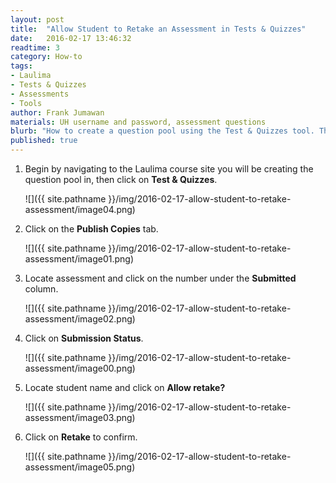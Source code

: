 ```yaml
---
layout: post
title:  "Allow Student to Retake an Assessment in Tests & Quizzes"
date:   2016-02-17 13:46:32
readtime: 3
category: How-to
tags:
- Laulima
- Tests & Quizzes
- Assessments
- Tools
author: Frank Jumawan
materials: UH username and password, assessment questions
blurb: "How to create a question pool using the Test & Quizzes tool. The question pool is a great way to organize and reuse your assessment questions."
published: true
---
```


1. Begin by navigating to the Laulima course site you will be creating the question pool in, then click on **Test & Quizzes**.

    ![]({{ site.pathname }}/img/2016-02-17-allow-student-to-retake-assessment/image04.png)

2. Click on the **Publish Copies** tab.

    ![]({{ site.pathname }}/img/2016-02-17-allow-student-to-retake-assessment/image01.png)

3. Locate assessment and click on the number under the **Submitted** column.

    ![]({{ site.pathname }}/img/2016-02-17-allow-student-to-retake-assessment/image02.png)

4. Click on **Submission Status**.

    ![]({{ site.pathname }}/img/2016-02-17-allow-student-to-retake-assessment/image00.png)

5. Locate student name and click on **Allow retake?**

    ![]({{ site.pathname }}/img/2016-02-17-allow-student-to-retake-assessment/image03.png)

6. Click on **Retake** to confirm.

    ![]({{ site.pathname }}/img/2016-02-17-allow-student-to-retake-assessment/image05.png)
